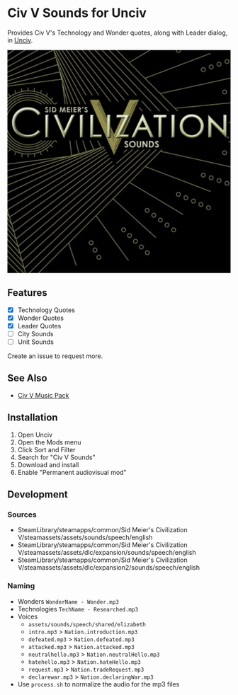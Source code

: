 # Civ V Sounds for Unciv

Provides Civ V's Technology and Wonder quotes, along with Leader dialog, in [Unciv](https://github.com/yairm210/Unciv).

![Preview](preview.png)

## Features

- [x] Technology Quotes
- [x] Wonder Quotes
- [x] Leader Quotes
- [ ] City Sounds
- [ ] Unit Sounds

Create an issue to request more.

## See Also

- [Civ V Music Pack](https://github.com/Kurwizimi/Civ-V-Music-Pack)

## Installation

1. Open Unciv
2. Open the Mods menu
3. Click Sort and Filter
4. Search for "Civ V Sounds"
5. Download and install
6. Enable "Permanent audiovisual mod"

## Development

### Sources

- SteamLibrary/steamapps/common/Sid Meier's Civilization V/steamassets/assets/sounds/speech/english
- SteamLibrary/steamapps/common/Sid Meier's Civilization V/steamassets/assets/dlc/expansion/sounds/speech/english
- SteamLibrary/steamapps/common/Sid Meier's Civilization V/steamassets/assets/dlc/expansion2/sounds/speech/english

### Naming

- Wonders `WonderName - Wonder.mp3`
- Technologies `TechName - Researched.mp3`
- Voices
  - `assets/sounds/speech/shared/elizabeth`
  - `intro.mp3` > `Nation.introduction.mp3`
  - `defeated.mp3` > `Nation.defeated.mp3`
  - `attacked.mp3` > `Nation.attacked.mp3`
  - `neutralhello.mp3` > `Nation.neutralHello.mp3`
  - `hatehello.mp3` > `Nation.hateHello.mp3`
  - `request.mp3` > `Nation.tradeRequest.mp3`
  - `declarewar.mp3` > `Nation.declaringWar.mp3`
- Use `process.sh` to normalize the audio for the mp3 files
